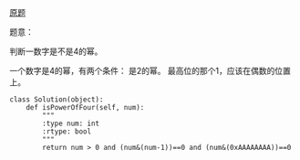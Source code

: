 [原题](https://leetcode.com/problems/power-of-four/)

题意：

判断一数字是不是4的幂。


一个数字是4的幂，有两个条件：
是2的幂。
最高位的那个1，应该在偶数的位置上。


```
class Solution(object):
    def isPowerOfFour(self, num):
        """
        :type num: int
        :rtype: bool
        """
        return num > 0 and (num&(num-1))==0 and (num&(0xAAAAAAAA))==0
```

